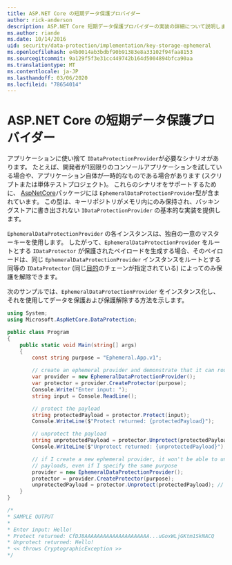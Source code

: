 ```yaml
---
title: ASP.NET Core の短期データ保護プロバイダー
author: rick-anderson
description: ASP.NET Core 短期データ保護プロバイダーの実装の詳細について説明します。
ms.author: riande
ms.date: 10/14/2016
uid: security/data-protection/implementation/key-storage-ephemeral
ms.openlocfilehash: e4b0014ab3bdbf90b91383e8a33102f94faa8153
ms.sourcegitcommit: 9a129f5f3e31cc449742b164d5004894bfca90aa
ms.translationtype: MT
ms.contentlocale: ja-JP
ms.lasthandoff: 03/06/2020
ms.locfileid: "78654014"
---
```

# <a name="ephemeral-data-protection-providers-in-aspnet-core"></a>ASP.NET Core の短期データ保護プロバイダー

<a name="data-protection-implementation-key-storage-ephemeral"></a>

アプリケーションに使い捨て `IDataProtectionProvider`が必要なシナリオがあります。 たとえば、開発者が1回限りのコンソールアプリケーションを試している場合や、アプリケーション自体が一時的なものである場合があります (スクリプトまたは単体テストプロジェクト)。 これらのシナリオをサポートするために、 [AspNetCore](https://www.nuget.org/packages/Microsoft.AspNetCore.DataProtection/)パッケージには `EphemeralDataProtectionProvider`型が含まれています。 この型は、キーリポジトリがメモリ内にのみ保持され、バッキングストアに書き出されない `IDataProtectionProvider` の基本的な実装を提供します。

`EphemeralDataProtectionProvider` の各インスタンスは、独自の一意のマスターキーを使用します。 したがって、`EphemeralDataProtectionProvider` をルートとする `IDataProtector` が保護されたペイロードを生成する場合、そのペイロードは、同じ `EphemeralDataProtectionProvider` インスタンスをルートとする同等の `IDataProtector` (同じ[目的](xref:security/data-protection/consumer-apis/purpose-strings#data-protection-consumer-apis-purposes)のチェーンが指定されている) によってのみ保護を解除できます。

次のサンプルでは、`EphemeralDataProtectionProvider` をインスタンス化し、それを使用してデータを保護および保護解除する方法を示します。

```csharp
using System;
using Microsoft.AspNetCore.DataProtection;

public class Program
{
    public static void Main(string[] args)
    {
        const string purpose = "Ephemeral.App.v1";

        // create an ephemeral provider and demonstrate that it can round-trip a payload
        var provider = new EphemeralDataProtectionProvider();
        var protector = provider.CreateProtector(purpose);
        Console.Write("Enter input: ");
        string input = Console.ReadLine();

        // protect the payload
        string protectedPayload = protector.Protect(input);
        Console.WriteLine($"Protect returned: {protectedPayload}");

        // unprotect the payload
        string unprotectedPayload = protector.Unprotect(protectedPayload);
        Console.WriteLine($"Unprotect returned: {unprotectedPayload}");

        // if I create a new ephemeral provider, it won't be able to unprotect existing
        // payloads, even if I specify the same purpose
        provider = new EphemeralDataProtectionProvider();
        protector = provider.CreateProtector(purpose);
        unprotectedPayload = protector.Unprotect(protectedPayload); // THROWS
    }
}

/*
* SAMPLE OUTPUT
*
* Enter input: Hello!
* Protect returned: CfDJ8AAAAAAAAAAAAAAAAAAAAA...uGoxWLjGKtm1SkNACQ
* Unprotect returned: Hello!
* << throws CryptographicException >>
*/
```
